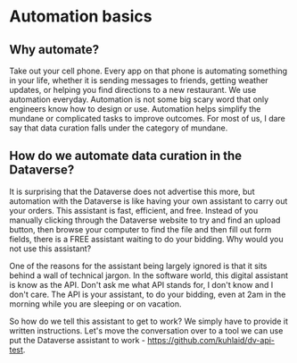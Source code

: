 # Automation basics

## Why automate?

Take out your cell phone. Every app on that phone is automating something in your life, whether it is sending messages to friends, getting weather updates, or helping you find directions to a new restaurant. We use automation everyday. Automation is not some big scary word that only engineers know how to design or use. Automation helps simplify the mundane or complicated tasks to improve outcomes. For most of us, I dare say that data curation falls under the category of mundane.

## How do we automate data curation in the Dataverse?

It is surprising that the Dataverse does not advertise this more, but automation with the Dataverse is like having your own assistant to carry out your orders. This assistant is fast, efficient, and free. Instead of you manually clicking through the Dataverse website to try and find an upload button, then browse your computer to find the file and then fill out form fields, there is a FREE assistant waiting to do your bidding. Why would you not use this assistant?

One of the reasons for the assistant being largely ignored is that it sits behind a wall of technical jargon. In the software world, this digital assistant is know as the API. Don't ask me what API stands for, I don't know and I don't care. The API is your assistant, to do your bidding, even at 2am in the morning while you are sleeping or on vacation.

So how do we tell this assistant to get to work? We simply have to provide it written instructions. Let's move the conversation over to a tool we can use put the Dataverse assistant to work - https://github.com/kuhlaid/dv-api-test.
